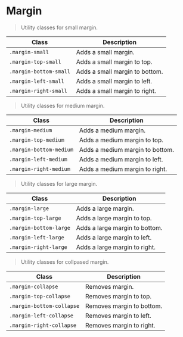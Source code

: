 # Margin

> Utility classes for small margin.

<table>
    <thead>
        <tr>
            <th>Class</th>
            <th>Description</th>
        </tr>
    </thead>
    <tbody>
        <tr>
            <td><code>.margin-small</code></td>
            <td>Adds a small margin.</td>
        </tr>
        <tr>
            <td><code>.margin-top-small</code></td>
            <td>Adds a small margin to top.</td>
        </tr>
        <tr>
            <td><code>.margin-bottom-small</code></td>
            <td>Adds a small margin to bottom.</td>
        </tr>
        <tr>
            <td><code>.margin-left-small</code></td>
            <td>Adds a small margin to left.</td>
        </tr>
        <tr>
            <td><code>.margin-right-small</code></td>
            <td>Adds a small margin to right.</td>
        </tr>
    </tbody>
</table>

> Utility classes for medium margin.

<table>
    <thead>
        <tr>
            <th>Class</th>
            <th>Description</th>
        </tr>
    </thead>
    <tbody>
        <tr>
            <td><code>.margin-medium</code></td>
            <td>Adds a medium margin.</td>
        </tr>
        <tr>
            <td><code>.margin-top-medium</code></td>
            <td>Adds a medium margin to top.</td>
        </tr>
        <tr>
            <td><code>.margin-bottom-medium</code></td>
            <td>Adds a medium margin to bottom.</td>
        </tr>
        <tr>
            <td><code>.margin-left-medium</code></td>
            <td>Adds a medium margin to left.</td>
        </tr>
        <tr>
            <td><code>.margin-right-medium</code></td>
            <td>Adds a medium margin to right.</td>
        </tr>
    </tbody>
</table>

> Utility classes for large margin.

<table>
    <thead>
        <tr>
            <th>Class</th>
            <th>Description</th>
        </tr>
    </thead>
    <tbody>
        <tr>
            <td><code>.margin-large</code></td>
            <td>Adds a large margin.</td>
        </tr>
        <tr>
            <td><code>.margin-top-large</code></td>
            <td>Adds a large margin to top.</td>
        </tr>
        <tr>
            <td><code>.margin-bottom-large</code></td>
            <td>Adds a large margin to bottom.</td>
        </tr>
        <tr>
            <td><code>.margin-left-large</code></td>
            <td>Adds a large margin to left.</td>
        </tr>
        <tr>
            <td><code>.margin-right-large</code></td>
            <td>Adds a large margin to right.</td>
        </tr>
    </tbody>
</table>

> Utility classes for collpased margin.

<table>
    <thead>
        <tr>
            <th>Class</th>
            <th>Description</th>
        </tr>
    </thead>
    <tbody>
        <tr>
            <td><code>.margin-collapse</code></td>
            <td>Removes margin.</td>
        </tr>
        <tr>
            <td><code>.margin-top-collapse</code></td>
            <td>Removes margin to top.</td>
        </tr>
        <tr>
            <td><code>.margin-bottom-collapse</code></td>
            <td>Removes margin to bottom.</td>
        </tr>
        <tr>
            <td><code>.margin-left-collapse</code></td>
            <td>Removes margin to left.</td>
        </tr>
        <tr>
            <td><code>.margin-right-collapse</code></td>
            <td>Removes margin to right.</td>
        </tr>
    </tbody>
</table>